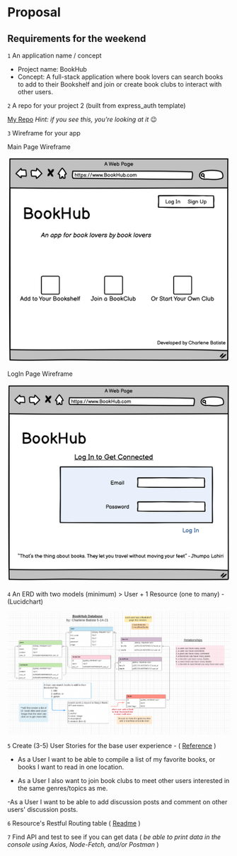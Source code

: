 # Proposal

## Requirements for the weekend

`1` An application name / concept

- Project name: BookHub
- Concept: A full-stack application where book lovers can search books to add to their Bookshelf and join or create book clubs to interact with other users.

`2` A repo for your project 2 (built from express_auth template)

[My Repo](https://github.com/charlenebatiste/BookHub)
_Hint: if you see this, you're looking at it_ 😉

`3` Wireframe for your app

Main Page Wireframe

![Main Page Wireframe](/public/assets/mainpagewireframe.png)

LogIn Page Wireframe

![LogIn Page Wireframe](/public/assets/loginwireframe.png)

`4` An ERD with two models (minimum) > User + 1 Resource (one to many) - (Lucidchart)

![Database ERD](/public/assets/bookhub-ERD.png)

`5` Create (3-5) User Stories for the base user experience - ( [Reference](https://revelry.co/resources/development/user-stories-that-dont-suck/) )

- As a User I want to be able to compile a list of my favorite books, or books I want to read in one location.

- As a User I also want to join book clubs to meet other users interested in the same genres/topics as me.

-As a User I want to be able to add discussion posts and comment on other users' discussion posts.

`6` Resource's Restful Routing table ( [Readme](https://romebell.gitbook.io/sei-412/node-express/00readme-1/01intro-to-express/00readme#restful-routing) )

`7` Find API and test to see if you can get data ( _be able to print data in the console using Axios, Node-Fetch, and/or Postman_ )
